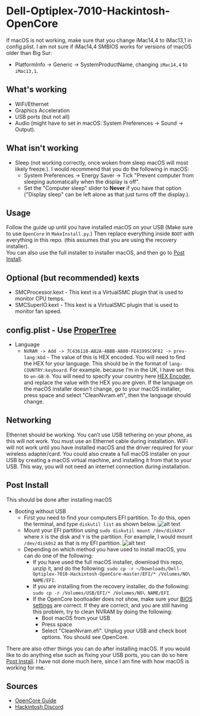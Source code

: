 # Dell-Optiplex-7010-Hackintosh-OpenCore
If macOS is not working, make sure that you change iMac14,4 to iMac13,1 in config.plist. I am not sure if iMac14,4 SMBIOS works for versions of macOS older than Big Sur:
- PlatformInfo -> Generic -> SystemProductName, changing `iMac14,4` to `iMac13,1`.

## What's working
- WiFi/Ethernet
- Graphics Acceleration
- USB ports (but not all)
- Audio (might have to set in macOS: System Preferences -> Sound -> Output).

## What isn't working
- Sleep (not working correctly, once woken from sleep macOS will most likely freeze.).
I would recommend that you do the following in macOS:
    - System Preferences -> Energy Saver -> Tick "Prevent computer from sleeping automatically when the display is off".
    - Set the "Computer sleep" slider to **Never** if you have that option ("Display sleep" can be left alone as that just turns off the display.).

## Usage
Follow the guide up until you have installed macOS on your USB (Make sure to use `OpenCore` in `MakeInstall.py`.) Then replace everything inside `BOOT` with everything in this repo. (this assumes that you are using the recovery installer).  
You can also use the full installer to installer macOS, and then go to [Post Install](#post-install).

## Optional (but recommended) kexts
- SMCProcessor.kext - This kext is a VirtualSMC plugin that is used to monitor CPU temps.
- SMCSuperIO.kext - This kext is a VirtualSMC plugin that is used to monitor fan speed.

## config.plist - Use [ProperTree](https://github.com/corpnewt/ProperTree)
- Language
    - `NVRAM -> Add -> 7C436110-AB2A-4BBB-A880-FE41995C9F82 -> prev-lang:kbd` - The value of this is HEX encoded. You will need to find the HEX for your language. This should be in the format of `lang-COUNTRY:keyboard`. For example. because I'm in the UK, I have set this to `en-GB:0`. You will need to specify your country here [HEX Encoder](https://www.convertstring.com/EncodeDecode/HexEncode), and replace the value with the HEX you are given. If the language on the macOS installer doesn't change, go to your macOS installer, press space and select "CleanNvram.efi", then the language should change.

## Networking
Ethernet should be working. You can’t use USB tethering on your phone, as this will not work. You must use an Ethernet cable during installation. WiFi will not work until you have installed macOS and the driver required for your wireless adapter/card. You could also create a full macOS installer on your USB by creating a macOS virtual machine, and installing it from that to your USB. This way, you will not need an internet connection during installation.

## Post Install
This should be done after installing macOS
- Booting without USB
    - First you need to find your computers EFI partition. To do this, open the terminal, and type `diskutil list` as shown below. ![alt text](https://i.imgur.com/ezYQPhk.png)
    - Mount your EFI partition using `sudo diskutil mount /dev/diskXsY` where `X` is the disk and `Y` is the partition. For example, I would mount `/dev/disk0s2` as that is my EFI partition. ![alt text](https://cdn.discordapp.com/attachments/782341614659305482/782344498700222514/unknown.png)
    - Depending on which method you have used to install macOS, you can do one of the following:
        - If you have used the full macOS installer, download this repo, unzip it, and do the following: `sudo cp -r ~/Downloads/Dell-Optiplex-7010-Hackintosh-OpenCore-master/EFI/* /Volumes/NO\ NAME/EFI`.
        - If you are installing from the recovery installer, do the following: `sudo cp -r /Volumes/USB/EFI/* /Volumes/NO\ NAME/EFI`.
        - If the OpenCore bootloader does not show, make sure your [BIOS settings](https://dortania.github.io/OpenCore-Install-Guide/config.plist/ivy-bridge.html#intel-bios-settings) are correct. If they are correct, and you are still having this problem, try to clean NVRAM by doing the following:
            - Boot macOS from your USB
            - Press space
            - Select "CleanNvram.efi". Unplug your USB and check boot options. You should see OpenCore.

There are also other things you can do after installing macOS. If you would like to do anything else such as fixing your USB ports, you can do so here [Post Install](https://dortania.github.io/OpenCore-Post-Install/#how-to-follow-this-guide). I have not done much here, since I am fine with how macOS is working for me.

## Sources
- [OpenCore Guide](https://dortania.github.io/OpenCore-Desktop-Guide/)
- [Hackintosh Discord](https://discord.com/invite/8aKs69x)
